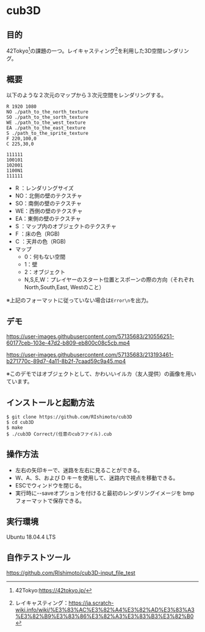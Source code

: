 # cub3D
## 目的
42Tokyo[^1]の課題の一つ。レイキャスティング[^2]を利用した3D空間レンダリング。

[^1]:42Tokyo:https://42tokyo.jp/
[^2]:レイキャスティング：https://ja.scratch-wiki.info/wiki/%E3%83%AC%E3%82%A4%E3%82%AD%E3%83%A3%E3%82%B9%E3%83%86%E3%82%A3%E3%83%B3%E3%82%B0

## 概要
以下のような２次元のマップから３次元空間をレンダリングする。

```simple_map.cub
R 1920 1080
NO ./path_to_the_north_texture
SO ./path_to_the_sorth_texture
WE ./path_to_the_west_texture
EA ./path_to_the_east_texture
S ./path_to_the_sprite_texture
F 220,100,0
C 225,30,0 

111111
100101
102001
1100N1
111111
```
- R ：レンダリングサイズ
- NO：北側の壁のテクスチャ
- SO：南側の壁のテクスチャ
- WE：西側の壁のテクスチャ
- EA：東側の壁のテクスチャ
- S ：マップ内のオブジェクトのテクスチャ
- F ：床の色（RGB)
- C ：天井の色（RGB)
- マップ
  - 0：何もない空間
  - 1：壁
  - 2：オブジェクト
  - N,S,E,W：プレイヤーのスタート位置とスポーンの際の方向（それぞれNorth,South,East, Westのこと）
  
※上記のフォーマットに従っていない場合は```Error\n```を出力。

## デモ
https://user-images.githubusercontent.com/57135683/210556251-60177ceb-103e-47d2-b809-eb800c08c5cb.mp4

https://user-images.githubusercontent.com/57135683/213193461-b271770c-89d7-4a11-8b2f-7caad59c9a45.mp4

※このデモではオブジェクトとして、かわいいイルカ（友人提供）の画像を用いています。

## インストールと起動方法
```
$ git clone https://github.com/RIshimoto/cub3D
$ cd cub3D
$ make
$ ./cub3D Correct/(任意のcubファイル).cub
```

## 操作方法
- 左右の矢印キーで、迷路を左右に見ることができる。
- W、A、S、および D キーを使用して、迷路内で視点を移動できる。
- ESCでウィンドウを閉じる。
- 実行時に--saveオプションを付けると最初のレンダリングイメージを bmp フォーマットで保存できる。

## 実行環境
Ubuntu 18.04.4 LTS

## 自作テストツール
https://github.com/RIshimoto/cub3D-input_file_test
